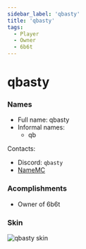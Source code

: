 ```yaml
---
sidebar_label: 'qbasty'
title: 'qbasty'
tags:
  - Player
  - Owner
  - 6b6t
---
```


# qbasty

### Names
* Full name: qbasty
* Informal names:
  * qb

Contacts:
* Discord: `qbasty`
* [NameMC](https://namemc.com/profile/qbasty.1)

### Acomplishments
- Owner of 6b6t

### Skin
![qbasty skin](https://s.namemc.com/3d/skin/body.png?id=d88b3f46a94ac432&model=classic&theta=26.09&phi=24.8&time=90&width=100&height=200)